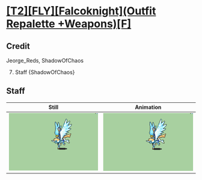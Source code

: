 # [\[T2\]\[FLY\]\[Falcoknight\]\(Outfit Repalette +Weapons\)\[F\]](../)

## Credit

Jeorge_Reds, ShadowOfChaos

7. Staff {ShadowOfChaos}
	
## Staff

| Still | Animation |
| :---: | :-------: |
| ![Staff still](./Staff_000.png) | ![Staff animation](./Staff.gif) |
